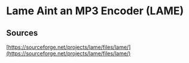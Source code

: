 
# Lame Aint an MP3 Encoder (LAME)


## Sources

[https://sourceforge.net/projects/lame/files/lame/](https://sourceforge.net/projects/lame/files/lame/)
